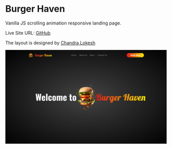 # Burger Haven

Vanilla JS scrolling animation responsive landing page.

Live Site URL: [GitHub](https://kulyk-volodymyr.github.io/burger-haven/)

The layout is designed by [Chandra Lokesh](https://www.figma.com/community/file/1365411623627961372/burger-haven)

![This is an image](./screenshot.jpg)
